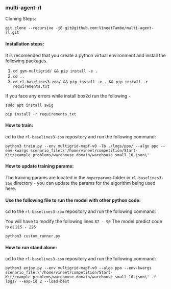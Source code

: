 ### multi-agent-rl

Cloning Steps:
```
git clone --recursive -j8 git@github.com:VineetTambe/multi-agent-rl.git
```

#### Installation steps:

It is recomended that you create a python virtual environment and install the following packages.

1. `cd gym-multigrid/ && pip install -e .`
2. `cd ..`
3. `cd rl-baselines3-zoo/ && pip install -e . && pip install -r requirements.txt`

If you face any errors while install box2d run the following - 
```
sudo apt install swig
```

```
pip install -r requirements.txt
```

#### How to train:

cd to the  `rl-baselines3-zoo` repository and run the following command:

```
python3 train.py --env multigrid-mapf-v0 -lb ./logs/ppo/ --algo ppo --env-kwargs scenario_file:\'/home/vineet/competition/Start-Kit/example_problems/warehouse.domain/warehouse_small_10.json\'
```

#### How to update training params:

The training params are located in the `hyperparams` folder in `rl-baselines3-zoo` directory - you can update the params for the algorithm being used here.

#### Use the following file to run the model with other python code:

cd to the  `rl-baselines3-zoo` repository and run the following command:

You will have to modify the following lines `87 - 90`
The model.predict code is at `215 - 225`

```
python3 custom_runner.py
```

#### How to run stand alone:

cd to the  `rl-baselines3-zoo` repository and run the following command:

```
python3 enjoy.py --env multigrid-mapf-v0 --algo ppo --env-kwargs scenario_file:\'/home/vineet/competition/Start-Kit/example_problems/warehouse.domain/warehouse_small_10.json\' -f logs/ --exp-id 2 --load-best

```